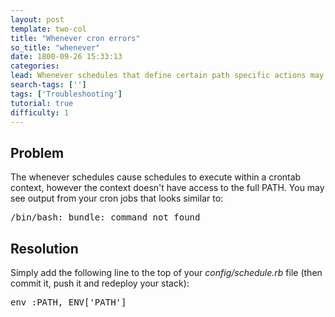 ```yaml
---
layout: post
template: two-col
title: "Whenever cron errors"
so_title: "whenever"
date: 1800-09-26 15:33:13
categories: 
lead: Whenever schedules that define certain path specific actions may have errors in your cron output similar to /bin/bash bundle command not found
search-tags: ['']
tags: ['Troubleshooting']
tutorial: true
difficulty: 1
---
```


## Problem
The whenever schedules cause schedules to execute within a crontab context, however the context doesn't have access to the full PATH.
You may see output from your cron jobs that looks similar to:

<pre class="prettyprint">
/bin/bash: bundle: command not found
</pre>

## Resolution
Simply add the following line to the top of your *config/schedule.rb* file (then commit it, push it and redeploy your stack):

<pre class="prettyprint">
env :PATH, ENV['PATH']
</pre>